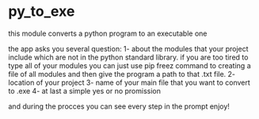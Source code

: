 # py_to_exe
this module converts a python program to an executable one



the app asks you several question:
1- about the modules that your project include which are not in the python standard library.
   if you are too tired to type all of your modules you can just use pip freez command to
   creating a file of all modules and then give the program a path to that .txt file.
2- location of your project
3- name of your main file that you want to convert to .exe
4- at last a simple yes or no promission

and during the procces you can see every step in the prompt
enjoy!
